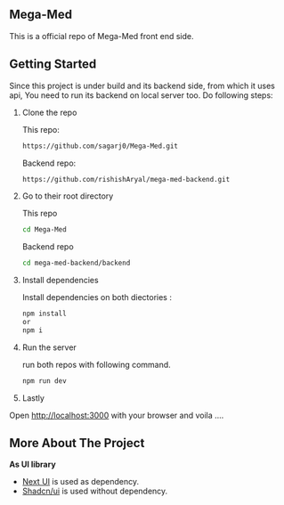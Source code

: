 ## Mega-Med

This is a official repo of Mega-Med front end side.

## Getting Started

Since this project is under build and its backend side, from which it uses api, You need to run its backend on local server too.
Do following steps:

1. Clone the repo

   This repo:

   ```bash
   https://github.com/sagarj0/Mega-Med.git
   ```

   Backend repo:

   ```bash
   https://github.com/rishishAryal/mega-med-backend.git
   ```

2. Go to their root directory

   This repo

   ```bash
   cd Mega-Med
   ```

   Backend repo

   ```bash
   cd mega-med-backend/backend
   ```

3. Install dependencies

   Install dependencies on both diectories :

   ```bash
   npm install
   or
   npm i
   ```

4. Run the server

   run both repos with following command.

   ```bash
   npm run dev
   ```

5. Lastly

Open [http://localhost:3000](http://localhost:3000) with your browser and voila ....

## More About The Project

**As UI library**

- [Next UI](https://nextui.org/) is used as dependency.
- [Shadcn/ui](https://ui.shadcn.com/) is used without dependency.

<!--
To learn more about Next.js, take a look at the following resources:

<-- This is a [Next.js](https://nextjs.org/) project bootstrapped with [`create-next-app`](https://github.com/vercel/next.js/tree/canary/packages/create-next-app).


 [Next.js Documentation](https://nextjs.org/docs) - learn about Next.js features and API.
 [Learn Next.js](https://nextjs.org/learn) - an interactive Next.js tutorial.

You can check out [the Next.js GitHub repository](https://github.com/vercel/next.js/) - your feedback and contributions are welcome!

## Deploy on Vercel

The easiest way to deploy your Next.js app is to use the [Vercel Platform](https://vercel.com/new?utm_medium=default-template&filter=next.js&utm_source=create-next-app&utm_campaign=create-next-app-readme) from the creators of Next.js.

Check out our [Next.js deployment documentation](https://nextjs.org/docs/deployment) for more details.

 -->
